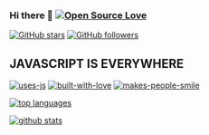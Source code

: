### Hi there 👋 [![Open Source Love](https://badges.frapsoft.com/os/v1/open-source.svg?v=103)][1]

<!--
**miko-github/miko-github** is a ✨ _special_ ✨ repository because its `README.md` (this file) appears on your GitHub profile
-->

[![GitHub stars](https://img.shields.io/github/stars/miko-github/StrapDown.js.svg?style=social&label=Star&maxAge=2592000)](https://GitHub.com/miko-github/StrapDown.js/stargazers/)
[![GitHub followers](https://img.shields.io/github/followers/miko-github.svg?style=social&label=Follow&maxAge=2592000)](https://github.com/miko-github?tab=followers)

## **JAVASCRIPT IS EVERYWHERE**
[![uses-js](http://ForTheBadge.com/images/badges/uses-js.svg)][1]
[![built-with-love](http://ForTheBadge.com/images/badges/built-with-love.svg)][1]
[![makes-people-smile](http://ForTheBadge.com/images/badges/makes-people-smile.svg)][1]

[![top languages](https://github-readme-stats.vercel.app/api/top-langs/?username=miko-github&theme=blue-green)][1]

[![github stats](https://github-readme-stats.vercel.app/api?username=miko-github&theme=blue-green)][1]

[1]: https://github.com/miko-github/miko-github/blob/main/README.md
